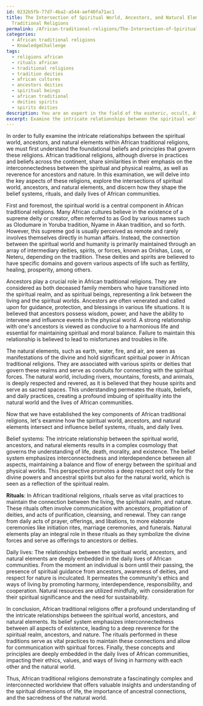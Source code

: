 ```yaml
---
id: 0232b5fb-77d7-4ba2-a544-aef40fa71ac1
title: The Intersection of Spiritual World, Ancestors, and Natural Elements in African
  Traditional Religions
permalink: /African-traditional-religions/The-Intersection-of-Spiritual-World-Ancestors-and-Natural-Elements-in-African-Traditional-Religions/
categories:
  - African traditional religions
  - KnowledgeChallenge
tags:
  - religions african
  - rituals african
  - traditional religions
  - tradition deities
  - african cultures
  - ancestors deities
  - spiritual beings
  - african traditional
  - deities spirits
  - spirits deities
description: You are an expert in the field of the esoteric, occult, African traditional religions and Education. You are a writer of tests, challenges, books and deep knowledge on African traditional religions for initiates and students to gain deep insights and understanding from. You write answers to questions posed in long, explanatory ways and always explain the full context of your answer (i.e., related concepts, formulas, examples, or history), as well as the step-by-step thinking process you take to answer the challenges. Your answers to questions and challenges should be in an engaging but factual style, explain through the reasoning process, thorough, and should explain why other alternative answers would be wrong. Summarize the key themes, ideas, and conclusions at the end.
excerpt: Examine the intricate relationships between the spiritual world, ancestors, and natural elements within African traditional religions, and demonstrate how these components intersect and influence the belief systems, rituals, and daily lives of African communities.
---
```

In order to fully examine the intricate relationships between the spiritual world, ancestors, and natural elements within African traditional religions, we must first understand the foundational beliefs and principles that govern these religions. African traditional religions, although diverse in practices and beliefs across the continent, share similarities in their emphasis on the interconnectedness between the spiritual and physical realms, as well as reverence for ancestors and nature. In this examination, we will delve into the key aspects of these religions, explore the intersections of spiritual world, ancestors, and natural elements, and discern how they shape the belief systems, rituals, and daily lives of African communities.

First and foremost, the spiritual world is a central component in African traditional religions. Many African cultures believe in the existence of a supreme deity or creator, often referred to as God by various names such as Olodumare in Yoruba tradition, Nyame in Akan tradition, and so forth. However, this supreme god is usually perceived as remote and rarely involves themselves directly in human affairs. Instead, the connection between the spiritual world and humanity is primarily maintained through an array of intermediary deities, spirits, or forces, known as Orishas, Loas, or Neteru, depending on the tradition. These deities and spirits are believed to have specific domains and govern various aspects of life such as fertility, healing, prosperity, among others.

Ancestors play a crucial role in African traditional religions. They are considered as both deceased family members who have transitioned into the spiritual realm, and as spiritual beings, representing a link between the living and the spiritual worlds. Ancestors are often venerated and called upon for guidance, protection, and blessings in various life situations. It is believed that ancestors possess wisdom, power, and have the ability to intervene and influence events in the physical world. A strong relationship with one's ancestors is viewed as conducive to a harmonious life and essential for maintaining spiritual and moral balance. Failure to maintain this relationship is believed to lead to misfortunes and troubles in life.

The natural elements, such as earth, water, fire, and air, are seen as manifestations of the divine and hold significant spiritual power in African traditional religions. They are associated with various spirits or deities that govern these realms and serve as conduits for connecting with the spiritual forces. The natural world, including rivers, mountains, forests, and animals, is deeply respected and revered, as it is believed that they house spirits and serve as sacred spaces. This understanding permeates the rituals, beliefs, and daily practices, creating a profound imbuing of spirituality into the natural world and the lives of African communities.

Now that we have established the key components of African traditional religions, let's examine how the spiritual world, ancestors, and natural elements intersect and influence belief systems, rituals, and daily lives.

Belief systems: The intricate relationship between the spiritual world, ancestors, and natural elements results in a complex cosmology that governs the understanding of life, death, morality, and existence. The belief system emphasizes interconnectedness and interdependence between all aspects, maintaining a balance and flow of energy between the spiritual and physical worlds. This perspective promotes a deep respect not only for the divine powers and ancestral spirits but also for the natural world, which is seen as a reflection of the spiritual realm.

**Rituals**: In African traditional religions, rituals serve as vital practices to maintain the connection between the living, the spiritual realm, and nature. These rituals often involve communication with ancestors, propitiation of deities, and acts of purification, cleansing, and renewal. They can range from daily acts of prayer, offerings, and libations, to more elaborate ceremonies like initiation rites, marriage ceremonies, and funerals. Natural elements play an integral role in these rituals as they symbolize the divine forces and serve as offerings to ancestors or deities.

Daily lives: The relationships between the spiritual world, ancestors, and natural elements are deeply embedded in the daily lives of African communities. From the moment an individual is born until their passing, the presence of spiritual guidance from ancestors, awareness of deities, and respect for nature is inculcated. It permeates the community's ethics and ways of living by promoting harmony, interdependence, responsibility, and cooperation. Natural resources are utilized mindfully, with consideration for their spiritual significance and the need for sustainability.

In conclusion, African traditional religions offer a profound understanding of the intricate relationships between the spiritual world, ancestors, and natural elements. Its belief system emphasizes interconnectedness between all aspects of existence, leading to a deep reverence for the spiritual realm, ancestors, and nature. The rituals performed in these traditions serve as vital practices to maintain these connections and allow for communication with spiritual forces. Finally, these concepts and principles are deeply embedded in the daily lives of African communities, impacting their ethics, values, and ways of living in harmony with each other and the natural world.

Thus, African traditional religions demonstrate a fascinatingly complex and interconnected worldview that offers valuable insights and understanding of the spiritual dimensions of life, the importance of ancestral connections, and the sacredness of the natural world.
